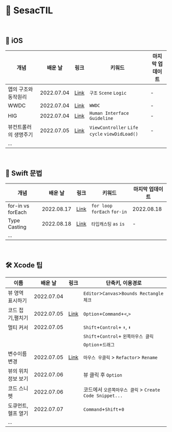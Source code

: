 # 🌱 SesacTIL
<br>


## 🍎 iOS 

| 개념  |  배운 날  | 링크 | 키워드  | 마지막 업데이트 |
|---|---|---|---|---|
| 앱의 구조와 동작원리  |  2022.07.04 | [Link](https://github.com/heydoy/SesacTIL/issues/1#issue-1293263127)   | `구조` `Scene` `Logic` | - |
| WWDC | 2022.07.04  | [Link](https://github.com/heydoy/SesacTIL/issues/2#issue-1293266122)   | `WWDC`  | - |
|  HIG | 2022.07.04  |  [Link](https://github.com/heydoy/SesacTIL/issues/3#issue-1293268939)  |  `Human Interface Guideline` | - |
|  뷰컨트롤러의 생명주기 | 2022.07.05  |  [Link](https://github.com/heydoy/SesacTIL/issues/4#issue-1293884374)  |  `ViewController` `Life cycle` `viewDidLoad()`  | - |
| ... | | | | |

<br>

## 📖 Swift 문법 
| 개념  |  배운 날  | 링크 | 키워드  | 마지막 업데이트 |
|---|---|---|---|---|
| for-in vs forEach | 2022.08.17  | [Link](https://github.com/heydoy/SesacTIL/issues/12) |`for loop` `forEach` `for-in` | 2022.08.18 |
| Type Casting | 2022.08.18 | [Link](https://github.com/heydoy/SesacTIL/issues/13#issue-1343201157) | `타입캐스팅` `as` `is` | - |
| ... | | | | |

<br>

## 🛠 Xcode 팁
| 이름  |  배운 날  | 링크 | 단축키, 이용경로 |  
|---|---|---|---|
| 뷰 영역 표시하기  |2022.07.04 | |`Editor`>`Canvas`>`Bounds Rectangle 체크`|
| 코드 접기,펼치기  |  2022.07.05  | [Link](https://github.com/heydoy/SesacTIL/issues/6#issuecomment-1174708916) | `Option`+`Command`+`<`,`>`   |
| 멀티 커서  |2022.07.05| |`Shift`+`Control`+ `⬆️`, `⬇️`|
|  | | |`Shift`+`Control`+ `왼쪽마우스 클릭`|
|  | | |`Option`+`드래그`|
| 변수이름변경 | 2022.07.05 | [Link](https://github.com/heydoy/SesacTIL/issues/5#issue-1293887628) |`마우스 우클릭` > `Refactor`> `Rename`|
| 뷰의 위치정보 보기 |2022.07.06 | | 뷰 클릭 후 `Option`|
| 코드 스니펫 |2022.07.06 | | 코드에서 `오른쪽마우스 클릭` > `Create Code Snippet...`|
| 도큐먼트, 헬프 열기 |2022.07.07 | | `Command`+`Shift`+`0`|
| ... | | | |
